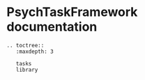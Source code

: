 # PsychTaskFramework documentation

```eval_rst
.. toctree::
   :maxdepth: 3

   tasks
   library
```

